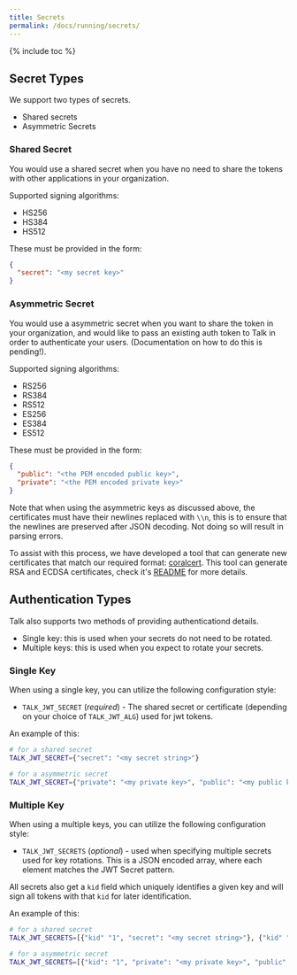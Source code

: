 ```yaml
---
title: Secrets
permalink: /docs/running/secrets/
---
```


{% include toc %}

## Secret Types

We support two types of secrets.

- Shared secrets
- Asymmetric Secrets

### Shared Secret

You would use a shared secret when you have no need to share the tokens with
other applications in your organization.

Supported signing algorithms:

- HS256
- HS384
- HS512

These must be provided in the form:

```json
{
  "secret": "<my secret key>"
}
```

### Asymmetric Secret

You would use a asymmetric secret when you want to share the token in your
organization, and would like to pass an existing auth token to Talk in order to
authenticate your users. (Documentation on how to do this is pending!).

Supported signing algorithms:

- RS256
- RS384
- RS512
- ES256
- ES384
- ES512

These must be provided in the form:

```json
{
  "public": "<the PEM encoded public key>",
  "private": "<the PEM encoded private key>"
}
```

Note that when using the asymmetric keys as discussed above, the certificates
must have their newlines replaced with `\\n`, this is to ensure that the
newlines are preserved after JSON decoding. Not doing so will result in parsing
errors.

To assist with this process, we have developed a tool that can generate new
certificates that match our required format: [coralcert](https://github.com/coralproject/coralcert).
This tool can generate RSA and ECDSA certificates, check it's [README](https://github.com/coralproject/coralcert)
for more details.

## Authentication Types

Talk also supports two methods of providing authenticationd details.

- Single key: this is used when your secrets do not need to be rotated.
- Multiple keys: this is used when you expect to rotate your secrets.

### Single Key

When using a single key, you can utilize the following configuration style:

- `TALK_JWT_SECRET` (*required*) - The shared secret or certificate (depending
  on your choice of `TALK_JWT_ALG`) used for jwt tokens.

An example of this:

```bash
# for a shared secret
TALK_JWT_SECRET={"secret": "<my secret string>"}

# for a asymmetric secret
TALK_JWT_SECRET={"private": "<my private key>", "public": "<my public key>"}
```

### Multiple Key

When using a multiple keys, you can utilize the following configuration style:

- `TALK_JWT_SECRETS` (_optional_) - used when specifying multiple secrets used
  for key rotations. This is a JSON encoded array, where each element matches
  the JWT Secret pattern.

All secrets also get a `kid` field which uniquely identifies a given key and
will sign all tokens with that `kid` for later identification.

An example of this:

```bash
# for a shared secret
TALK_JWT_SECRETS=[{"kid" "1", "secret": "<my secret string>"}, {"kid" "2", "secret": "<my other secret string>"}]

# for a asymmetric secret
TALK_JWT_SECRETS=[{"kid": "1", "private": "<my private key>", "public": "<my public key>"}, {"kid": "2", "private": "<my other private key>", "public": "<my other public key>"}]
```